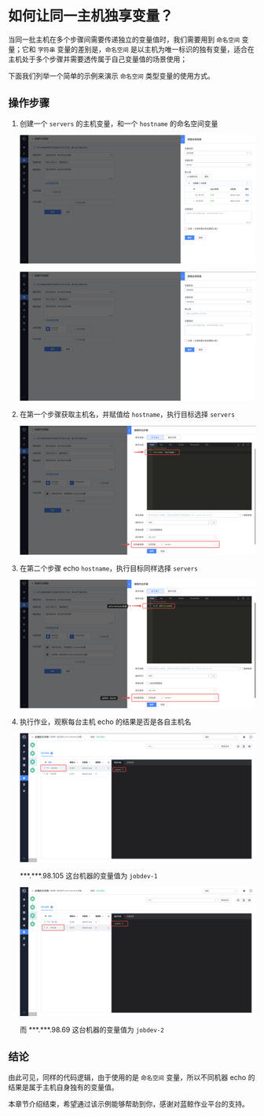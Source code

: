 # 如何让同一主机独享变量？

当同一批主机在多个步骤间需要传递独立的变量值时，我们需要用到 `命名空间` 变量；它和 `字符串` 变量的差别是，`命名空间` 是以主机为唯一标识的独有变量，适合在主机处于多个步骤并需要透传属于自己变量值的场景使用；

下面我们列举一个简单的示例来演示 `命名空间` 类型变量的使用方式。

## 操作步骤

1. 创建一个 `servers` 的主机变量，和一个 `hostname` 的命名空间变量

   ![image-20200504174826202](media/image-20200504174826202.png)

   ![image-20200504174855980](media/image-20200504174855980.png)

2. 在第一个步骤获取主机名，并赋值给 `hostname`，执行目标选择 `servers`

   ![image-20200504175053937](media/image-20200504175053937.png)

3. 在第二个步骤 echo `hostname`，执行目标同样选择 `servers`

   ![image-20200504175243168](media/image-20200504175243168.png)

4. 执行作业，观察每台主机 echo 的结果是否是各自主机名

   ![image-20200504175411987](media/image-20200504175411987.png)

   \*\*\*.\*\*\*.98.105 这台机器的变量值为 `jobdev-1`

   ![image-20200504175528762](media/image-20200504175528762.png)

   而 *\*\*.\*\*\*.98.69 这台机器的变量值为 `jobdev-2`

## 结论

由此可见，同样的代码逻辑，由于使用的是 `命名空间` 变量，所以不同机器 echo 的结果是属于主机自身独有的变量值。

本章节介绍结束，希望通过该示例能够帮助到你，感谢对蓝鲸作业平台的支持。